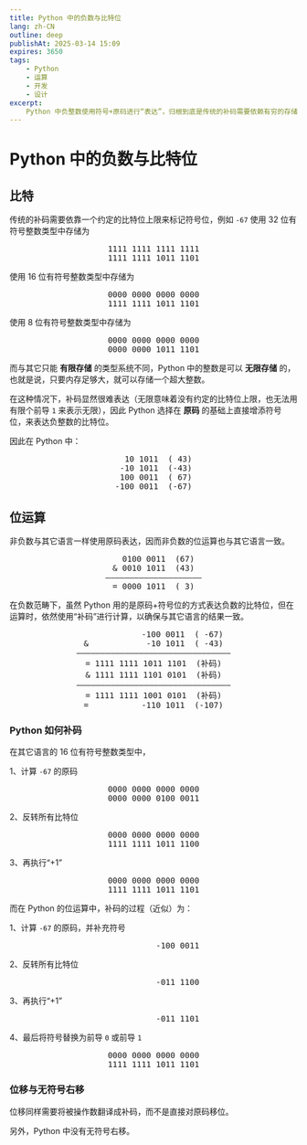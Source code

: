 ```yaml
---
title: Python 中的负数与比特位
lang: zh-CN
outline: deep
publishAt: 2025-03-14 15:09
expires: 3650
tags:
    - Python
    - 运算
    - 开发
    - 设计
excerpt:
    Python 中负整数使用符号+原码进行“表达”，归根到底是传统的补码需要依赖有穷的存储空间，而 Python 支持无穷的存储空间；但在“运算”时仍然需要翻译成补码。
---
```


# Python 中的负数与比特位

<RevisionInfo />

## 比特

传统的补码需要依靠一个约定的比特位上限来标记符号位，例如 `-67` 使用 32 位有符号整数类型中存储为

<pre style="text-align: center">
<span style="color: var(--vp-c-text-1)">1111 1111 1111 1111</span>
<span style="color: var(--vp-c-text-1)">1111 1111 1011 1101</span>
</pre>

使用 16 位有符号整数类型中存储为

<pre style="text-align: center">
<span style="color: var(--vp-c-text-3)">0000 0000 0000 0000</span>
<span style="color: var(--vp-c-text-1)">1111 1111 1011 1101</span>
</pre>

使用 8 位有符号整数类型中存储为

<pre style="text-align: center">
<span style="color: var(--vp-c-text-3)">0000 0000 0000 0000</span>
<span style="color: var(--vp-c-text-3)">0000 0000 </span><span style="color: var(--vp-c-text-1)">1011 1101</span>
</pre>

而与其它只能 **有限存储** 的类型系统不同，Python 中的整数是可以 **无限存储** 的，也就是说，只要内存足够大，就可以存储一个超大整数。

在这种情况下，补码显然很难表达（无限意味着没有约定的比特位上限，也无法用有限个前导 `1` 来表示无限），因此 Python 选择在 **原码** 的基础上直接增添符号位，来表达负整数的比特位。

因此在 Python 中：

<pre style="text-align: center">
<span style="color: var(--vp-c-text-1)">  10 1011  ( 43)</span>
<span style="color: var(--vp-c-text-1)"> -10 1011  (-43)</span>
<span style="color: var(--vp-c-text-1)"> 100 0011  ( 67)</span>
<span style="color: var(--vp-c-text-1)">-100 0011  (-67)</span>
</pre>

## 位运算

非负数与其它语言一样使用原码表达，因而非负数的位运算也与其它语言一致。

<pre style="text-align: center">
  0100 0011  (67)
& 0010 1011  (43)
————————————————————
= 0000 1011  ( 3)
</pre>

在负数范畴下，虽然 Python 用的是原码+符号位的方式表达负数的比特位，但在运算时，依然使用“补码”进行计算，以确保与其它语言的结果一致。

<pre style="text-align: center">
            -100 0011  ( -67)
&            -10 1011  ( -43)
————————————————————————————————
= 1111 1111 1011 1101  (补码)
& 1111 1111 1101 0101  (补码)
————————————————————————————————
= 1111 1111 1001 0101  (补码)
=           -110 1011  (-107)
</pre>

### Python 如何补码

在其它语言的 16 位有符号整数类型中，

1、计算 `-67` 的原码

<pre style="text-align: center">
<span style="color: var(--vp-c-text-3)">0000 0000 0000 0000</span>
<span style="color: var(--vp-c-text-1)">0000 0000 0100 0011</span>
</pre>

2、反转所有比特位

<pre style="text-align: center">
<span style="color: var(--vp-c-text-3)">0000 0000 0000 0000</span>
<span style="color: var(--vp-c-text-1)">1111 1111 1011 1100</span>
</pre>

3、再执行“+1”

<pre style="text-align: center">
<span style="color: var(--vp-c-text-3)">0000 0000 0000 0000</span>
<span style="color: var(--vp-c-text-1)">1111 1111 1011 1101</span>
</pre>

而在 Python 的位运算中，补码的过程（近似）为：

1、计算 `-67` 的原码，并补充符号

<pre style="text-align: center">
<span style="color: var(--vp-c-text-1)">          -100 0011</span>
</pre>

2、反转所有比特位

<pre style="text-align: center">
<span style="color: var(--vp-c-text-1)">          -011 1100</span>
</pre>

3、再执行“+1”

<pre style="text-align: center">
<span style="color: var(--vp-c-text-1)">          -011 1101</span>
</pre>

4、最后将符号替换为前导 `0` 或前导 `1`

<pre style="text-align: center">
<span style="color: var(--vp-c-text-3)">0000 0000 0000 0000</span>
<span style="color: var(--vp-c-text-1)">1111 1111 1011 1101</span>
</pre>

### 位移与无符号右移

位移同样需要将被操作数翻译成补码，而不是直接对原码移位。

另外，Python 中没有无符号右移。
